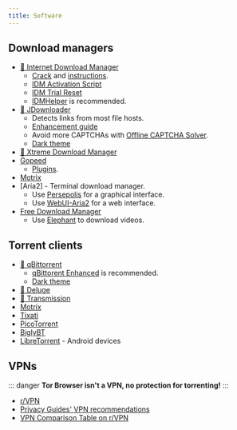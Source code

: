 ```yaml
---
title: Software
---
```


## Download managers

- [🌟 Internet Download Manager](https://www.internetdownloadmanager.com)
  - [Crack](https://cracksurl.com/internet-download-manager) and [instructions](https://rentry.org/installidm).
  - [IDM Activation Script](https://github.com/lstprjct/IDM-Activation-Script)
  - [IDM Trial Reset](https://github.com/J2TEAM/idm-trial-reset)
  - [IDMHelper](https://github.com/unamer/IDMHelper) is recommended.
- [🌟 JDownloader](https://jdownloader.org/jdownloader2)
  - Detects links from most file hosts.
  - [Enhancement guide](https://lemmy.world/post/3098414)
  - Avoid more CAPTCHAs with [Offline CAPTCHA Solver](https://github.com/cracker0dks/CaptchaSolver).
  - [Dark theme](https://support.jdownloader.org/Knowledgebase/Article/View/dark-mode-theme)
- [🌟 Xtreme Download Manager](https://xtremedownloadmanager.com)
- [Gopeed](https://gopeed.com)
  - [Plugins](https://github.com/search?q=topic%3Agopeed-extension&type=repositories).
- [Motrix](https://motrix.app)
- [Aria2] - Terminal download manager.
  - Use [Persepolis](https://persepolisdm.github.io) for a graphical interface.
  - Use [WebUI-Aria2](https://github.com/ziahamza/webui-aria2) for a web interface.
- [Free Download Manager](https://www.freedownloadmanager.org)
  - Use [Elephant](https://github.com/meowcateatrat/elephant) to download videos.

## Torrent clients

- [🌟 qBittorrent](https://www.qbittorrent.org)
  - [qBittorent Enhanced](https://github.com/c0re100/qBittorrent-Enhanced-Edition) is recommended.
  - [Dark theme](https://draculatheme.com/qbittorrent)
- [🌟 Deluge](https://dev.deluge-torrent.org)
- [🌟 Transmission](https://transmissionbt.com)
- [Motrix](https://motrix.app)
- [Tixati](https://tixati.com)
- [PicoTorrent](https://picotorrent.org)
- [BiglyBT](https://www.biglybt.com)
- [LibreTorrent](https://github.com/proninyaroslav/libretorrent) - Android devices

## VPNs

::: danger
**Tor Browser isn't a VPN, no protection for torrenting!**
:::

- [r/VPN](https://www.reddit.com/r/VPN)
- [Privacy Guides' VPN recommendations](https://www.privacyguides.org/vpn)
- [VPN Comparison Table on r/VPN](https://www.reddit.com/m736zt)
